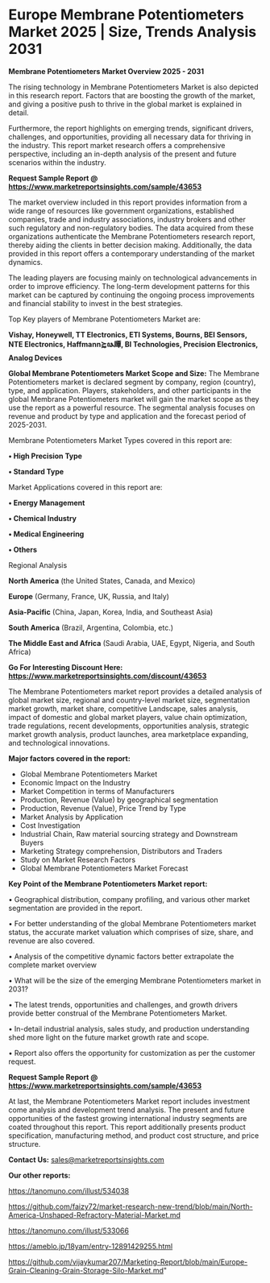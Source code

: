 # Europe Membrane Potentiometers Market 2025 | Size, Trends Analysis 2031

<Strong> Membrane Potentiometers Market Overview 2025 - 2031</strong>

The rising technology in Membrane Potentiometers Market is also depicted in this research report. Factors that are boosting the growth of the market, and giving a positive push to thrive in the global market is explained in detail.

Furthermore, the report highlights on emerging trends, significant drivers, challenges, and opportunities, providing all necessary data for thriving in the industry. This report market research offers a comprehensive perspective, including an in-depth analysis of the present and future scenarios within the industry.

<strong>Request Sample Report @ <a href=https://www.marketreportsinsights.com/sample/43653>https://www.marketreportsinsights.com/sample/43653</a></strong>

The market overview included in this report provides information from a wide range of resources like government organizations, established companies, trade and industry associations, industry brokers and other such regulatory and non-regulatory bodies. The data acquired from these organizations authenticate the Membrane Potentiometers research report, thereby aiding the clients in better decision making. Additionally, the data provided in this report offers a contemporary understanding of the market dynamics.

The leading players are focusing mainly on technological advancements in order to improve efficiency. The long-term development patterns for this market can be captured by continuing the ongoing process improvements and financial stability to invest in the best strategies.

Top Key players of Membrane Potentiometers Market are:

<strong>Vishay, Honeywell, TT Electronics, ETI Systems, Bourns, BEI Sensors, NTE Electronics, Haffmann⪸ꦦ瞫, BI Technologies, Precision Electronics, Analog Devices</strong>

<strong><b>Global Membrane Potentiometers Market Scope and Size:</b></strong>
The Membrane Potentiometers market is declared segment by company, region (country), type, and application. Players, stakeholders, and other participants in the global Membrane Potentiometers market will gain the market scope as they use the report as a powerful resource. The segmental analysis focuses on revenue and product by type and application and the forecast period of 2025-2031.

Membrane Potentiometers Market Types covered in this report are:

<strong>•  High Precision Type

•  Standard Type</strong>

Market Applications covered in this report are:

<strong>•  Energy Management

•  Chemical Industry

•  Medical Engineering

•  Others</strong> 

Regional Analysis

<strong>North America</strong> (the United States, Canada, and Mexico)

<strong>Europe</strong> (Germany, France, UK, Russia, and Italy)

<strong>Asia-Pacific</strong> (China, Japan, Korea, India, and Southeast Asia)

<strong>South America</strong> (Brazil, Argentina, Colombia, etc.)

<strong>The Middle East and Africa</strong> (Saudi Arabia, UAE, Egypt, Nigeria, and South Africa)

<strong>Go For Interesting Discount Here: <a href=https://www.marketreportsinsights.com/discount/43653>https://www.marketreportsinsights.com/discount/43653</a></strong>

The Membrane Potentiometers market report provides a detailed analysis of global market size, regional and country-level market size, segmentation market growth, market share, competitive Landscape, sales analysis, impact of domestic and global market players, value chain optimization, trade regulations, recent developments, opportunities analysis, strategic market growth analysis, product launches, area marketplace expanding, and technological innovations.

<strong><b>Major factors covered in the report:</b></strong>
<ul>
  <li>Global Membrane Potentiometers Market </li>
  <li>Economic Impact on the Industry</li>
  <li>Market Competition in terms of Manufacturers</li>
  <li>Production, Revenue (Value) by geographical segmentation</li>
  <li>Production, Revenue (Value), Price Trend by Type</li>
  <li>Market Analysis by Application</li>
  <li>Cost Investigation</li>
  <li>Industrial Chain, Raw material sourcing strategy and Downstream Buyers</li>
  <li>Marketing Strategy comprehension, Distributors and Traders</li>
  <li>Study on Market Research Factors</li>
  <li>Global Membrane Potentiometers Market Forecast</li>
</ul>

<strong><b>Key Point of the Membrane Potentiometers Market report:</b></strong>

• Geographical distribution, company profiling, and various other market segmentation are provided in the report.

• For better understanding of the global Membrane Potentiometers market status, the accurate market valuation which comprises of size, share, and revenue are also covered.

• Analysis of the competitive dynamic factors better extrapolate the complete market overview

• What will be the size of the emerging Membrane Potentiometers market in 2031?

• The latest trends, opportunities and challenges, and growth drivers provide better construal of the Membrane Potentiometers Market.

• In-detail industrial analysis, sales study, and production understanding shed more light on the future market growth rate and scope.

• Report also offers the opportunity for customization as per the customer request.

<strong>Request Sample Report @ <a href=https://www.marketreportsinsights.com/sample/43653>https://www.marketreportsinsights.com/sample/43653</a></strong>

At last, the Membrane Potentiometers Market report includes investment come analysis and development trend analysis. The present and future opportunities of the fastest growing international industry segments are coated throughout this report. This report additionally presents product specification, manufacturing method, and product cost structure, and price structure.

<strong>Contact Us:</strong>
sales@marketreportsinsights.com

<strong>Our other reports:</strong>

<a href=https://tanomuno.com/illust/534038>https://tanomuno.com/illust/534038</a>

<a href=https://github.com/faizy72/market-research-new-trend/blob/main/North-America-Unshaped-Refractory-Material-Market.md>https://github.com/faizy72/market-research-new-trend/blob/main/North-America-Unshaped-Refractory-Material-Market.md</a>

<a href=https://tanomuno.com/illust/533066>https://tanomuno.com/illust/533066</a>

<a href=https://ameblo.jp/18yam/entry-12891429255.html>https://ameblo.jp/18yam/entry-12891429255.html</a>

<a href=https://github.com/vijaykumar207/Marketing-Report/blob/main/Europe-Grain-Cleaning-Grain-Storage-Silo-Market.md>https://github.com/vijaykumar207/Marketing-Report/blob/main/Europe-Grain-Cleaning-Grain-Storage-Silo-Market.md</a>"
